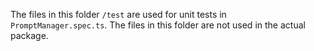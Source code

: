 The files in this folder `/test` are used for unit tests in `PromptManager.spec.ts`. The files in this folder are not used in the actual package.
